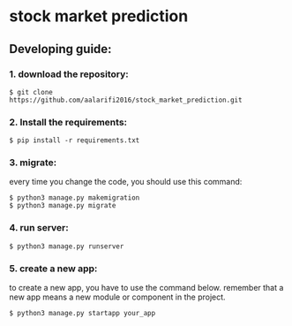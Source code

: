 # stock market prediction


## Developing guide:

### 1. download the repository:
```console
$ git clone https://github.com/aalarifi2016/stock_market_prediction.git
```
### 2. Install the requirements:
```console
$ pip install -r requirements.txt
```
### 3. migrate:
every time you change the code, you should use this command:
```console
$ python3 manage.py makemigration
$ python3 manage.py migrate
```

### 4. run server:

```console
$ python3 manage.py runserver
```

### 5. create a new app:
to create a new app, you have to use the command below. remember that a new app means a new module or component in the project. 
```console
$ python3 manage.py startapp your_app
```



